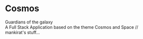 # Cosmos
Guardians of the galaxy
<br>
A Full Stack Application based on the theme Cosmos and Space
// mankirat's stuff...
